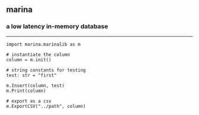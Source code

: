 ## marina
### a low latency in-memory database
-------------------------------------------
```
import marina.marinalib as m

# instantiate the column
column = m.init()

# string constants for testing
test: str = "first"

m.Insert(column, test)
m.Print(column)

# export as a csv
m.ExportCSV("../path", column)
```
